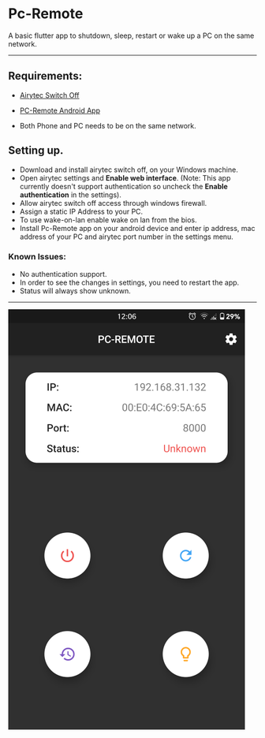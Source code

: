 # Pc-Remote

A basic flutter app to shutdown, sleep, restart or wake up a PC on the same network.

---

## Requirements:

- [Airytec Switch Off](http://www.airytec.com/en/switch-off/)

- [PC-Remote Android App](http://www.mediafire.com/file/v2saeg6j7crqv47/file)
- Both Phone and PC needs to be on the same network.

## Setting up.

- Download and install airytec switch off, on your Windows machine.
- Open airytec settings and **Enable web interface**. (Note: This app currently doesn't support authentication so uncheck the **Enable authentication** in the settings).
- Allow airytec switch off access through windows firewall.
- Assign a static IP Address to your PC.
- To use wake-on-lan enable wake on lan from the bios.
- Install Pc-Remote app on your android device and enter ip address, mac address of your PC and airytec port number in the settings menu.

### Known Issues:

- No authentication support.
- In order to see the changes in settings, you need to restart the app.
- Status will always show unknown.

---

![image info](./readme_resources/app1.png "App Screenshot")
